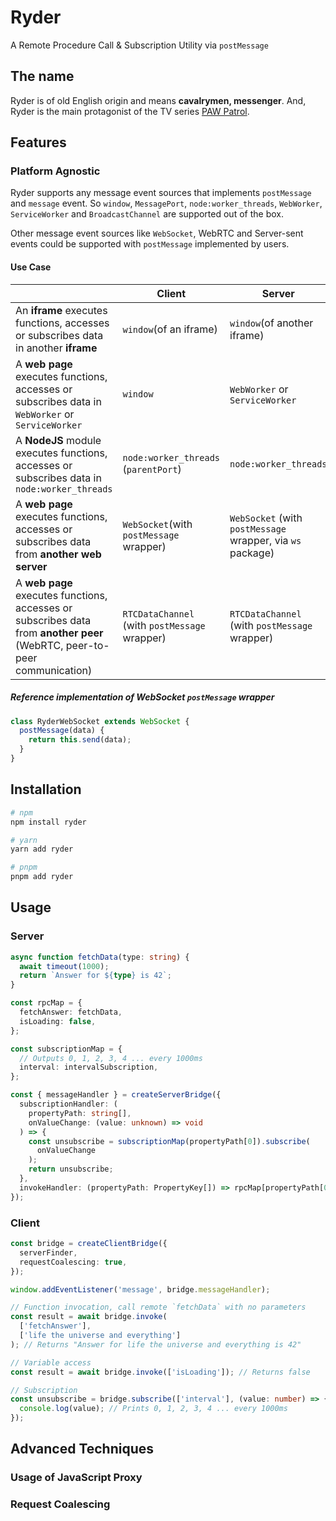 # Ryder

A Remote Procedure Call & Subscription Utility via `postMessage`

## The name

Ryder is of old English origin and means **cavalrymen, messenger**. And, Ryder is the main protagonist of the TV series [PAW Patrol](https://en.wikipedia.org/wiki/PAW_Patrol).

## Features

### Platform Agnostic

Ryder supports any message event sources that implements `postMessage` and `message` event. So `window`, `MessagePort`, `node:worker_threads`, `WebWorker`, `ServiceWorker` and `BroadcastChannel` are supported out of the box.

Other message event sources like `WebSocket`, WebRTC and Server-sent events could be supported with `postMessage` implemented by users.

#### Use Case

|                                                                                                                           | Client                                        | Server                                                     |
| ------------------------------------------------------------------------------------------------------------------------- | --------------------------------------------- | ---------------------------------------------------------- |
| An **iframe** executes functions, accesses or subscribes data in another **iframe**                                       | `window`(of an iframe)                        | `window`(of another iframe)                                |
| A **web page** executes functions, accesses or subscribes data in `WebWorker` or `ServiceWorker`                          | `window`                                      | `WebWorker` or `ServiceWorker`                             |
| A **NodeJS** module executes functions, accesses or subscribes data in `node:worker_threads`                              | `node:worker_threads` (`parentPort`)          | `node:worker_threads`                                      |
| A **web page** executes functions, accesses or subscribes data from **another web server**                                | `WebSocket`(with `postMessage` wrapper)       | `WebSocket` (with `postMessage` wrapper, via `ws` package) |
| A **web page** executes functions, accesses or subscribes data from **another peer** (WebRTC, peer-to-peer communication) | `RTCDataChannel` (with `postMessage` wrapper) | `RTCDataChannel` (with `postMessage` wrapper)              |

##### Reference implementation of WebSocket `postMessage` wrapper

```js
class RyderWebSocket extends WebSocket {
  postMessage(data) {
    return this.send(data);
  }
}
```

## Installation

```sh
# npm
npm install ryder

# yarn
yarn add ryder

# pnpm
pnpm add ryder
```

## Usage

### Server

```ts
async function fetchData(type: string) {
  await timeout(1000);
  return `Answer for ${type} is 42`;
}

const rpcMap = {
  fetchAnswer: fetchData,
  isLoading: false,
};

const subscriptionMap = {
  // Outputs 0, 1, 2, 3, 4 ... every 1000ms
  interval: intervalSubscription,
};

const { messageHandler } = createServerBridge({
  subscriptionHandler: (
    propertyPath: string[],
    onValueChange: (value: unknown) => void
  ) => {
    const unsubscribe = subscriptionMap(propertyPath[0]).subscribe(
      onValueChange
    );
    return unsubscribe;
  },
  invokeHandler: (propertyPath: PropertyKey[]) => rpcMap[propertyPath[0]],
});
```

### Client

```ts
const bridge = createClientBridge({
  serverFinder,
  requestCoalescing: true,
});

window.addEventListener('message', bridge.messageHandler);

// Function invocation, call remote `fetchData` with no parameters
const result = await bridge.invoke(
  ['fetchAnswer'],
  ['life the universe and everything']
); // Returns "Answer for life the universe and everything is 42"

// Variable access
const result = await bridge.invoke(['isLoading']); // Returns false

// Subscription
const unsubscribe = bridge.subscribe(['interval'], (value: number) => {
  console.log(value); // Prints 0, 1, 2, 3, 4 ... every 1000ms
});
```

## Advanced Techniques

### Usage of JavaScript Proxy

### Request Coalescing
